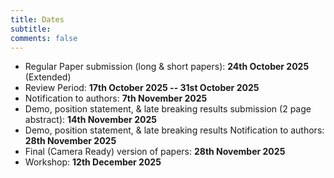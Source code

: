 ```yaml
---
title: Dates 
subtitle: 
comments: false
---
```


<!--* Updated Paper Submission Deadline (long & short papers): **15th July 2024**-->
* Regular Paper submission (long & short papers): **24th October 2025** (Extended)
* Review Period:  **17th October 2025 -- 31st October 2025**
* Notification to authors: **7th November 2025**
* Demo, position statement, & late breaking results submission (2 page abstract): **14th November 2025**
* Demo, position statement, & late breaking results Notification to authors: **28th November 2025**
* Final (Camera Ready) version of papers: **28th November 2025**
* Workshop: **12th December 2025**
